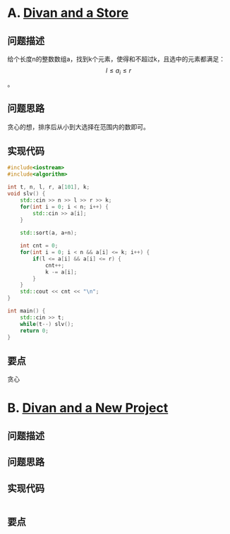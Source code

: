 # A. [Divan and a Store](https://codeforces.com/problemset/problem/1614/A)

## 问题描述

给个长度n的整数数组a，找到k个元素，使得和不超过k，且选中的元素都满足：$$l \leq a_i \leq r $$。



## 问题思路

贪心的想，排序后从小到大选择在范围内的数即可。



## 实现代码

```c++
#include<iostream>
#include<algorithm>

int t, n, l, r, a[101], k;
void slv() {
	std::cin >> n >> l >> r >> k;
	for(int i = 0; i < n; i++) {
		std::cin >> a[i];
	}
	
	std::sort(a, a+n);

	int cnt = 0;
	for(int i = 0; i < n && a[i] <= k; i++) {
		if(l <= a[i] && a[i] <= r) {
			cnt++;
			k -= a[i];
		}
	}
	std::cout << cnt << "\n";
} 

int main() {
	std::cin >> t;
	while(t--) slv();
	return 0;
}
```





## 要点

贪心



# B. [Divan and a New Project](https://codeforces.com/problemset/problem/1614/B)

## 问题描述



## 问题思路





## 实现代码

```c++

```





## 要点

